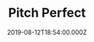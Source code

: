 ---
title: "Pitch Perfect"
year: 2012
date: 2019-08-12T18:54:00.000Z
permalink: /almanac/movies/2019-08-12-pitch-perfect/index.html
rating: 3
---